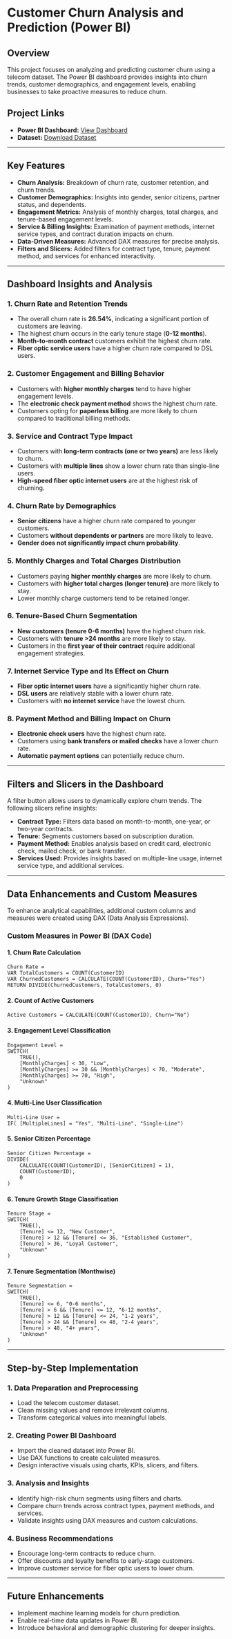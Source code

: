 # Customer Churn Analysis and Prediction (Power BI)

## Overview
This project focuses on analyzing and predicting customer churn using a telecom dataset. The Power BI dashboard provides insights into churn trends, customer demographics, and engagement levels, enabling businesses to take proactive measures to reduce churn.

## Project Links
- **Power BI Dashboard:** [View Dashboard](https://github.com/Saher-Younas/Customer-Churn-Analysis-and-Prediction-PowerBI/blob/main/Customer%20Churn%20Dashboard.pdf)
- **Dataset:** [Download Dataset](https://github.com/Saher-Younas/Customer-Churn-Analysis-and-Prediction-PowerBI/blob/main/Telco_Customer_Churn_Dataset%20%20(2).csv)

---
## Key Features
- **Churn Analysis:** Breakdown of churn rate, customer retention, and churn trends.
- **Customer Demographics:** Insights into gender, senior citizens, partner status, and dependents.
- **Engagement Metrics:** Analysis of monthly charges, total charges, and tenure-based engagement levels.
- **Service & Billing Insights:** Examination of payment methods, internet service types, and contract duration impacts on churn.
- **Data-Driven Measures:** Advanced DAX measures for precise analysis.
- **Filters and Slicers:** Added filters for contract type, tenure, payment method, and services for enhanced interactivity.

---
## Dashboard Insights and Analysis
### 1. Churn Rate and Retention Trends
- The overall churn rate is **26.54%**, indicating a significant portion of customers are leaving.
- The highest churn occurs in the early tenure stage (**0-12 months**).
- **Month-to-month contract** customers exhibit the highest churn rate.
- **Fiber optic service users** have a higher churn rate compared to DSL users.

### 2. Customer Engagement and Billing Behavior
- Customers with **higher monthly charges** tend to have higher engagement levels.
- The **electronic check payment method** shows the highest churn rate.
- Customers opting for **paperless billing** are more likely to churn compared to traditional billing methods.

### 3. Service and Contract Type Impact
- Customers with **long-term contracts (one or two years)** are less likely to churn.
- Customers with **multiple lines** show a lower churn rate than single-line users.
- **High-speed fiber optic internet users** are at the highest risk of churning.

### 4. Churn Rate by Demographics
- **Senior citizens** have a higher churn rate compared to younger customers.
- Customers **without dependents or partners** are more likely to leave.
- **Gender does not significantly impact churn probability**.

### 5. Monthly Charges and Total Charges Distribution
- Customers paying **higher monthly charges** are more likely to churn.
- Customers with **higher total charges (longer tenure)** are more likely to stay.
- Lower monthly charge customers tend to be retained longer.

### 6. Tenure-Based Churn Segmentation
- **New customers (tenure 0-6 months)** have the highest churn risk.
- Customers with **tenure >24 months** are more likely to stay.
- Customers in the **first year of their contract** require additional engagement strategies.

### 7. Internet Service Type and Its Effect on Churn
- **Fiber optic internet users** have a significantly higher churn rate.
- **DSL users** are relatively stable with a lower churn rate.
- Customers with **no internet service** have the lowest churn.

### 8. Payment Method and Billing Impact on Churn
- **Electronic check users** have the highest churn rate.
- Customers using **bank transfers or mailed checks** have a lower churn rate.
- **Automatic payment options** can potentially reduce churn.

---
## Filters and Slicers in the Dashboard
A filter button allows users to dynamically explore churn trends. The following slicers refine insights:
- **Contract Type:** Filters data based on month-to-month, one-year, or two-year contracts.
- **Tenure:** Segments customers based on subscription duration.
- **Payment Method:** Enables analysis based on credit card, electronic check, mailed check, or bank transfer.
- **Services Used:** Provides insights based on multiple-line usage, internet service type, and additional services.

---
## Data Enhancements and Custom Measures
To enhance analytical capabilities, additional custom columns and measures were created using DAX (Data Analysis Expressions).

### Custom Measures in Power BI (DAX Code)
#### 1. Churn Rate Calculation
```DAX
Churn Rate =
VAR TotalCustomers = COUNT(CustomerID)
VAR ChurnedCustomers = CALCULATE(COUNT(CustomerID), Churn="Yes")
RETURN DIVIDE(ChurnedCustomers, TotalCustomers, 0)
```
#### 2. Count of Active Customers
```DAX
Active Customers = CALCULATE(COUNT(CustomerID), Churn="No")
```
#### 3. Engagement Level Classification
```DAX
Engagement Level =
SWITCH(
    TRUE(),
    [MonthlyCharges] < 30, "Low",
    [MonthlyCharges] >= 30 && [MonthlyCharges] < 70, "Moderate",
    [MonthlyCharges] >= 70, "High",
    "Unknown"
)
```
#### 4. Multi-Line User Classification
```DAX
Multi-Line User =
IF( [MultipleLines] = "Yes", "Multi-Line", "Single-Line")
```
#### 5. Senior Citizen Percentage
```DAX
Senior Citizen Percentage =
DIVIDE(
    CALCULATE(COUNT(CustomerID), [SeniorCitizen] = 1),
    COUNT(CustomerID),
    0
)
```
#### 6. Tenure Growth Stage Classification
```DAX
Tenure Stage =
SWITCH(
    TRUE(),
    [Tenure] <= 12, "New Customer",
    [Tenure] > 12 && [Tenure] <= 36, "Established Customer",
    [Tenure] > 36, "Loyal Customer",
    "Unknown"
)
```
#### 7. Tenure Segmentation (Monthwise)
```DAX
Tenure Segmentation =
SWITCH(
    TRUE(),
    [Tenure] <= 6, "0-6 months",
    [Tenure] > 6 && [Tenure] <= 12, "6-12 months",
    [Tenure] > 12 && [Tenure] <= 24, "1-2 years",
    [Tenure] > 24 && [Tenure] <= 48, "2-4 years",
    [Tenure] > 48, "4+ years",
    "Unknown"
)
```

---
## Step-by-Step Implementation
### 1. Data Preparation and Preprocessing
- Load the telecom customer dataset.
- Clean missing values and remove irrelevant columns.
- Transform categorical values into meaningful labels.

### 2. Creating Power BI Dashboard
- Import the cleaned dataset into Power BI.
- Use DAX functions to create calculated measures.
- Design interactive visuals using charts, KPIs, slicers, and filters.

### 3. Analysis and Insights
- Identify high-risk churn segments using filters and charts.
- Compare churn trends across contract types, payment methods, and services.
- Validate insights using DAX measures and custom calculations.

### 4. Business Recommendations
- Encourage long-term contracts to reduce churn.
- Offer discounts and loyalty benefits to early-stage customers.
- Improve customer service for fiber optic users to lower churn.

---
## Future Enhancements
- Implement machine learning models for churn prediction.
- Enable real-time data updates in Power BI.
- Introduce behavioral and demographic clustering for deeper insights.




